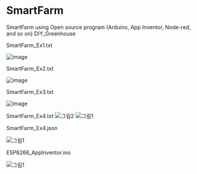 # SmartFarm
SmartFarm using Open source program (Arduino, App Inventor, Node-red, and so on)
DIY_Greenhouse

SmartFarm_Ex1.txt

![image](https://user-images.githubusercontent.com/60500365/140308143-02df92b2-6e7a-4110-b0f9-7dec0c2dcf70.png)


SmartFarm_Ex2.txt

![image](https://user-images.githubusercontent.com/60500365/140313373-7dd140d4-b949-4956-97ae-f1e925de7285.png)


SmartFarm_Ex3.txt

![image](https://user-images.githubusercontent.com/60500365/140318976-da579646-b246-4b0e-aab7-685b434b932d.png)

SmartFarm_Ex4.txt
![그림2](https://user-images.githubusercontent.com/60500365/142862439-428c04c9-0a7f-495b-b98a-19ca34bf55a9.png)
![그림1](https://user-images.githubusercontent.com/60500365/142862452-587c9b0e-61cf-45d6-99ad-5a47147c2836.png)


SmartFarm_Ex4.json

![그림1](https://user-images.githubusercontent.com/60500365/143161575-fcfc7e7b-2a6b-4c88-b3dc-583df3a1675c.png)


ESP8266_AppInventor.ino

![그림1](https://user-images.githubusercontent.com/60500365/141729086-8e3e98e0-2ff8-4eb8-b5f1-5d1102071e0c.png)

